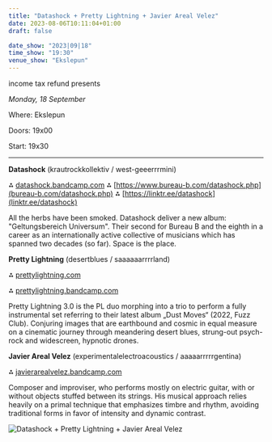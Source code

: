 ```yaml
---
title: "Datashock + Pretty Lightning + Javier Areal Velez"
date: 2023-08-06T10:11:04+01:00
draft: false

date_show: "2023|09|18"
time_show: "19:30"
venue_show: "Ekslepun"
---
```


income tax refund presents

_Monday, 18 September_

Where: Ekslepun

Doors: 19x00

Start: 19x30

---

**Datashock** (krautrockkollektiv / west-geeerrrmini)

⁂ [datashock.bandcamp.com](https://datashock.bandcamp.com)
⁂ [https://www.bureau-b.com/datashock.php](bureau-b.com/datashock.php)
⁂ [https://linktr.ee/datashock](linktr.ee/datashock)

All the herbs have been smoked. Datashock deliver a new album: "Geltungsbereich Universum". Their second for Bureau B and the eighth in a career as an internationally active collective of musicians which has spanned two decades (so far). Space is the place.


**Pretty Lightning** (desertblues / saaaaaarrrrland)

⁂ [prettylightning.com](https://prettylightning.com/)

⁂ [prettylightning.bandcamp.com](https://prettylightning.bandcamp.com)

Pretty Lightning 3.0 is the PL duo morphing into a trio to perform a fully instrumental set referring to their latest album „Dust Moves“ (2022, Fuzz Club). Conjuring images that are earthbound and cosmic in equal measure on a cinematic journey through meandering desert blues, strung-out psych-rock and widescreen, hypnotic drones.


**Javier Areal Velez** (experimentalelectroacoustics / aaaaarrrrrgentina)

⁂ [javierarealvelez.bandcamp.com](https://javierarealvelez.bandcamp.com)

Composer and improviser, who performs mostly on electric guitar, with or without objects stuffed between its strings. His musical approach relies heavily on a primal technique that emphasizes timbre and rhythm, avoiding traditional forms in favor of intensity and dynamic contrast.

![Datashock + Pretty Lightning + Javier Areal Velez](../../posters/2023-09-18.jpg)
